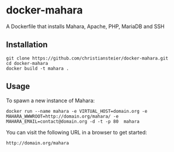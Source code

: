 docker-mahara
=============

A Dockerfile that installs Mahara, Apache, PHP, MariaDB and SSH

## Installation

```
git clone https://github.com/christiansteier/docker-mahara.git
cd docker-mahara
docker build -t mahara .
```

## Usage

To spawn a new instance of Mahara:

```
docker run --name mahara -e VIRTUAL_HOST=domain.org -e MAHARA_WWWROOT=http://domain.org/mahara/ -e MAHARA_EMAIL=contact@domain.org -d -t -p 80  mahara
```

You can visit the following URL in a browser to get started:

```
http://domain.org/mahara
```
